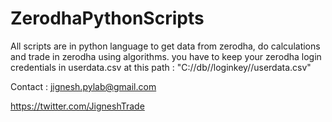 # ZerodhaPythonScripts
All scripts are in python language to get data from zerodha, do calculations and trade in zerodha using algorithms.
you have to keep your zerodha login credentials in userdata.csv at this path : "C://db//loginkey//userdata.csv"


Contact : jignesh.pylab@gmail.com

https://twitter.com/JigneshTrade
